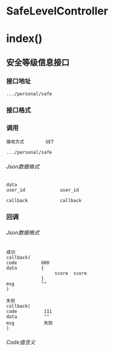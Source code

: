 # SafeLevelController #
# index() #
## 安全等级信息接口


### 接口地址


```
.../personal/safe
```

### 接口格式

### 调用

```
接收方式        GET
```

```
.../personal/safe
```

###### Json数据格式
```
data
user_id             user_id        

callback            callback
```

### 回调
###### Json数据格式

```
成功
callback(
code         000
data         {
                  score  score
             }
msg          ""
)
```

```
失败
callback(
code          111
data          ""
msg           失败
)
```

###### Code值含义

```
```
